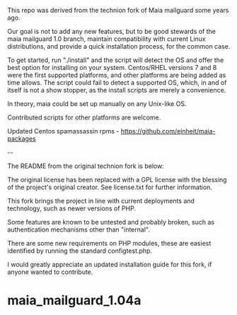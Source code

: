 This repo was derived from the technion fork of Maia mailguard some years ago.

Our goal is not to add any new features, but to be good stewards of the maia mailguard 1.0 branch, maintain compatibility with current Linux distributions, and provide 
a quick installation process, for the common case. 

To get started, run "./install" and the script will detect the OS and offer the best option for installing on your system. Centos/RHEL versions 7 and 8 were the first supported platforms, and other platforms are being added as time allows. The script could fail to detect a supported OS, which, in and of itself is not a show stopper, as the install scripts are merely a convenience. 

In theory, maia could be set up manually on any Unix-like OS.

Contributed scripts for other platforms are welcome.

Updated Centos spamassassin rpms - https://github.com/einheit/maia-packages

-- 

The README from the original technion fork is below:

The original license has been replaced with a GPL license with the blessing of the project's original creator. See license.txt for further information.

This fork brings the project in line with current deployments and technology, such as newer versions of PHP.

Some features are known to be untested and probably broken, such as authentication mechanisms other than "internal".

There are some new requirements on PHP modules, these are easiest identified by running the standard configtest.php.

I would greatly appreciate an updated installation guide for this fork, if anyone wanted to contribute.

# maia_mailguard_1.04a
